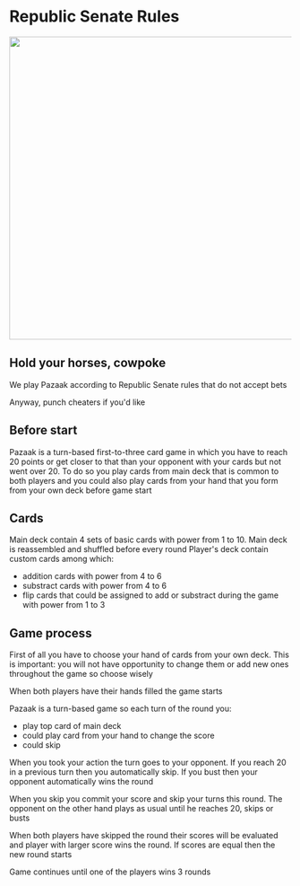 # Republic Senate Rules

<img width="740" height="540" src="https://preview.redd.it/bnjr0ztq4v111.png?auto=webp&s=a12da54bb53b80bbd06ac0d87e159cc997c407e3">

## Hold your horses, cowpoke

We play Pazaak according to Republic Senate rules that do not accept bets

Anyway, punch cheaters if you'd like

## Before start

Pazaak is a turn-based first-to-three card game in which you have to reach 20 points or get closer to that than your opponent with your cards but not went over 20. To do so you play cards from main deck that is common to both players and you could also play cards from your hand that you form from your own deck before game start

## Cards

Main deck contain 4 sets of basic cards with power from 1 to 10. Main deck is reassembled and shuffled before every round
Player's deck contain custom cards among which:

- addition cards with power from 4 to 6
- substract cards with power from 4 to 6
- flip cards that could be assigned to add or substract during the game with power from 1 to 3

## Game process

First of all you have to choose your hand of cards from your own deck. This is important: you will not have opportunity to change them or add new ones throughout the game so choose wisely

When both players have their hands filled the game starts

Pazaak is a turn-based game so each turn of the round you:

- play top card of main deck
- could play card from your hand to change the score
- could skip

When you took your action the turn goes to your opponent. If you reach 20 in a previous turn then you automatically skip. If you bust then your opponent automatically wins the round

When you skip you commit your score and skip your turns this round. The opponent on the other hand plays as usual until he reaches 20, skips or busts

When both players have skipped the round their scores will be evaluated and player with larger score wins the round. If scores are equal then the new round starts

Game continues until one of the players wins 3 rounds
